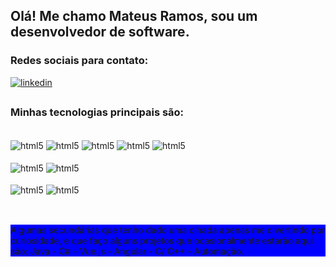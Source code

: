 ## Olá! Me chamo Mateus Ramos, sou um desenvolvedor de software.

### Redes sociais para contato:
[![linkedin](https://img.shields.io/badge/LinkedIn-0077B5?style=for-the-badge&logo=linkedin&logoColor=white)](https://www.linkedin.com/in/mateuscleonesramos/)

##

### Minhas tecnologias principais são:
<div style="display: inline_block"><br/>  
  <img align="center" alt="html5" src="https://img.shields.io/badge/JavaScript-F7DF1E?style=for-the-badge&logo=javascript&logoColor=black"/>
  <img align="center" alt="html5" src="https://img.shields.io/badge/TypeScript-007ACC?style=for-the-badge&logo=typescript&logoColor=white"/>
  <img align="center" alt="html5" src="https://img.shields.io/badge/Node.js-43853D?style=for-the-badge&logo=node.js&logoColor=white"/>
  <img align="center" alt="html5" src="https://img.shields.io/badge/React-20232A?style=for-the-badge&logo=react&logoColor=61DAFB"/>
  <img align="center" alt="html5" src="https://img.shields.io/badge/React_Native-20232A?style=for-the-badge&logo=react&logoColor=61DAFB"/><br/><br/>
  <img align="center" alt="html5" src="https://img.shields.io/badge/Python-3776AB?style=for-the-badge&logo=python&logoColor=white"/>
  <img align="center" alt="html5" src="https://img.shields.io/badge/Go-00ADD8?style=for-the-badge&logo=go&logoColor=white"/><br/><br/>
  <img align="center" alt="html5" src="https://img.shields.io/badge/Dart-0175C2?style=for-the-badge&logo=dart&logoColor=white"/>
  <img align="center" alt="html5" src="https://img.shields.io/badge/Flutter-02569B?style=for-the-badge&logo=flutter&logoColor=white"/><br/><br/>
  
</div>

##
<div style="background-color: blue">
Algumas secundárias que tenho dado uma olhada apenas me divertindo por curiosidade, e que faço alguns projetos que ocasionalmente estarão aqui são: Java - C# - Vue.js - Angular - C/ C++ - Automação.

